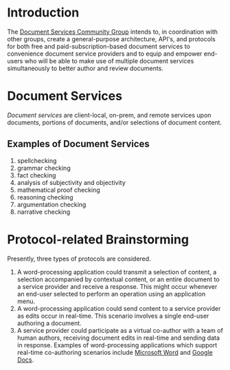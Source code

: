 # Introduction
The [Document Services Community Group](https://www.w3.org/community/services/) intends to, in coordination with other groups, create a general-purpose architecture, API's, and protocols for both free and paid-subscription-based document services to convenience document service providers and to equip and empower end-users who will be able to make use of multiple document services simultaneously to better author and review documents.

# Document Services
_Document services_ are client-local, on-prem, and remote services upon documents, portions of documents, and/or selections of document content.

## Examples of Document Services
1. spellchecking
2. grammar checking
3. fact checking
4. analysis of subjectivity and objectivity
5. mathematical proof checking
6. reasoning checking
7. argumentation checking
8. narrative checking

# Protocol-related Brainstorming
Presently, three types of protocols are considered.

1. A word-processing application could transmit a selection of content, a selection accompanied by contextual content, or an entire document to a service provider and receive a response. This might occur whenever an end-user selected to perform an operation using an application menu.
2. A word-processing application could send content to a service provider as edits occur in real-time. This scenario involves a single end-user authoring a document.
3. A service provider could participate as a virtual co-author with a team of human authors, receiving document edits in real-time and sending data in response. Examples of word-processing applications which support real-time co-authoring scenarios include [Microsoft Word](https://support.microsoft.com/en-us/office/collaborate-on-word-documents-with-real-time-co-authoring-7dd3040c-3f30-4fdd-bab0-8586492a1f1d) and [Google Docs](https://www.google.com/docs/about/).
